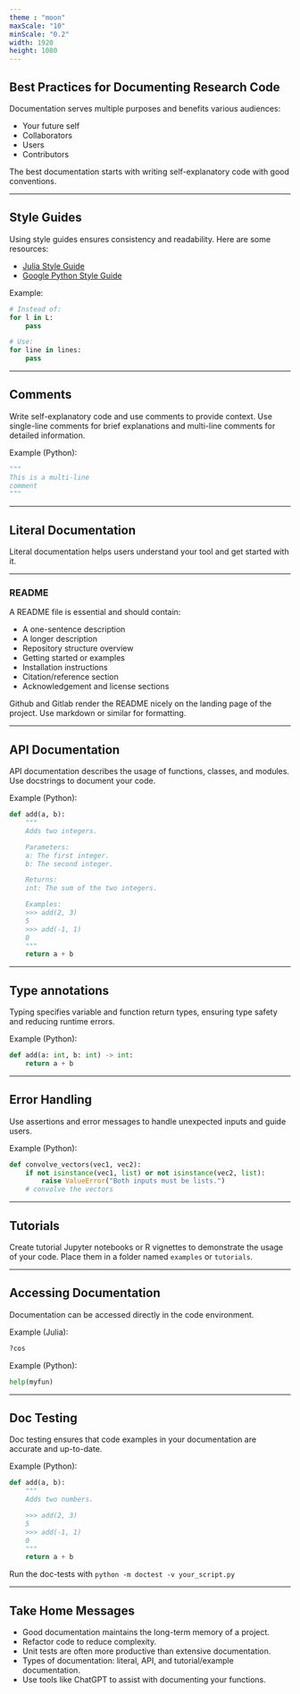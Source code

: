 ```yaml
---
theme : "moon"
maxScale: "10"
minScale: "0.2"
width: 1920
height: 1080
---
```


## Best Practices for Documenting Research Code
Documentation serves multiple purposes and benefits various audiences:
- Your future self
- Collaborators
- Users
- Contributors

The best documentation starts with writing self-explanatory code with good conventions.

---

## Style Guides
Using style guides ensures consistency and readability. Here are some resources:
- [Julia Style Guide](https://docs.julialang.org/en/v1/manual/style-guide/)
- [Google Python Style Guide](https://google.github.io/styleguide/pyguide.html)

Example:
```python
# Instead of:
for l in L:
    pass

# Use:
for line in lines:
    pass
```

---

## Comments
Write self-explanatory code and use comments to provide context. Use single-line comments for brief explanations and multi-line comments for detailed information.

Example (Python):
```python
"""
This is a multi-line
comment
"""
```

---

## Literal Documentation
Literal documentation helps users understand your tool and get started with it.

---

### README
A README file is essential and should contain:
- A one-sentence description
- A longer description
- Repository structure overview
- Getting started or examples
- Installation instructions
- Citation/reference section
- Acknowledgement and license sections


Github and Gitlab render the README nicely on the landing page of the project.  Use markdown or similar for formatting.
<!-- .element: class="fragment" data-fragment-index="1" -->

---

## API Documentation
API documentation describes the usage of functions, classes, and modules. Use docstrings to document your code.

Example (Python):
```python
def add(a, b):
    """
    Adds two integers.

    Parameters:
    a: The first integer.
    b: The second integer.

    Returns:
    int: The sum of the two integers.

    Examples:
    >>> add(2, 3)
    5
    >>> add(-1, 1)
    0
    """
    return a + b
```

---

## Type annotations
Typing specifies variable and function return types, ensuring type safety and reducing runtime errors.

Example (Python):
```python
def add(a: int, b: int) -> int:
    return a + b
```


---

## Error Handling
Use assertions and error messages to handle unexpected inputs and guide users.

Example (Python):
```python
def convolve_vectors(vec1, vec2):
    if not isinstance(vec1, list) or not isinstance(vec2, list):
        raise ValueError("Both inputs must be lists.")
    # convolve the vectors
```

---

## Tutorials
Create tutorial Jupyter notebooks or R vignettes to demonstrate the usage of your code. Place them in a folder named `examples` or `tutorials`.

---

## Accessing Documentation
Documentation can be accessed directly in the code environment.

Example (Julia):
```julia
?cos
```

Example (Python):
```python
help(myfun)
```

---

## Doc Testing
Doc testing ensures that code examples in your documentation are accurate and up-to-date.

Example (Python):
```python
def add(a, b):
    """
    Adds two numbers.

    >>> add(2, 3)
    5
    >>> add(-1, 1)
    0
    """
    return a + b
```

Run the doc-tests with `python -m doctest -v your_script.py`
<!-- .element: class="fragment" data-fragment-index="1" -->

---

## Take Home Messages
- Good documentation maintains the long-term memory of a project.
- Refactor code to reduce complexity.
- Unit tests are often more productive than extensive documentation.
- Types of documentation: literal, API, and tutorial/example documentation.
- Use tools like ChatGPT to assist with documenting your functions.
